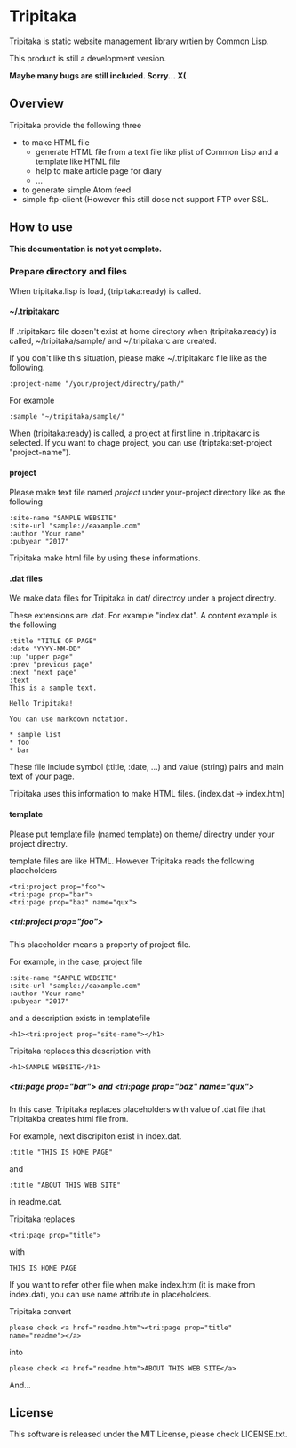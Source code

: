 # Tripitaka

Tripitaka is static website management library wrtien by Common Lisp.

This product is still a development version.

__Maybe many bugs are still included. Sorry... X(__

## Overview

Tripitaka provide the following three

* to make HTML file
    * generate HTML file from a text file like plist of Common Lisp and a template like HTML file
    * help to make article page for diary
    * ...
* to generate simple Atom feed
* simple ftp-client (However this still dose not support FTP over SSL.

## How to use
__This documentation is not yet complete.__

### Prepare directory and files

When tripitaka.lisp is load, (tripitaka:ready) is called.

#### ~/.tripitakarc

If .tripitakarc file dosen't exist at home directory when (tripitaka:ready) is called, ~/tripitaka/sample/ and ~/.tripitakarc are created.

If you don't like this situation, please make ~/.tripitakarc file like as the following.

    :project-name "/your/project/directry/path/"

For example

    :sample "~/tripitaka/sample/"

When (tripitaka:ready) is called, a project at first line in .tripitakarc is selected. If you want to chage project, you can use (triptaka:set-project "project-name").

#### project

Please make text file named _project_ under your-project directory like as the following

    :site-name "SAMPLE WEBSITE"
    :site-url "sample://eaxample.com"
    :author "Your name"
    :pubyear "2017"

Tripitaka make html file by using these informations.

#### .dat files

We make data files for Tripitaka in dat/ directroy under a project directry.

These extensions are .dat. For example "index.dat". A content example is the following

    :title "TITLE OF PAGE"
    :date "YYYY-MM-DD"
    :up "upper page"
    :prev "previous page"
    :next "next page"
    :text
    This is a sample text.

    Hello Tripitaka!

    You can use markdown notation.

    * sample list
    * foo
    * bar

These file include symbol (:title, :date, ...) and value (string) pairs and main text of your page.

Tripitaka uses this information to make HTML files. (index.dat -&gt; index.htm)

#### template

Please put template file (named template) on theme/ directry under your project directry.

template files are like HTML. However Tripitaka reads the following placeholders

    <tri:project prop="foo">
    <tri:page prop="bar">
    <tri:page prop="baz" name="qux">
    
##### &lt;tri:project prop="foo"&gt;

This placeholder means a property of project file.

For example, in the case, project file

    :site-name "SAMPLE WEBSITE"
    :site-url "sample://eaxample.com"
    :author "Your name"
    :pubyear "2017"

and  a description exists in templatefile

    <h1><tri:project prop="site-name"></h1>

Tripitaka replaces this description with

    <h1>SAMPLE WEBSITE</h1>

##### &lt;tri:page prop="bar"&gt; and &lt;tri:page prop="baz" name="qux"&gt; 

In this case, Tripitaka replaces placeholders with value of .dat file that Tripitakba creates html file from.

For example, next discripiton exist in index.dat.

    :title "THIS IS HOME PAGE"

and

    :title "ABOUT THIS WEB SITE"

in readme.dat.

Tripitaka replaces

    <tri:page prop="title">

with

    THIS IS HOME PAGE

If you want to refer other file when make index.htm (it is make from index.dat), you can use name attribute in placeholders.

Tripitaka convert

    please check <a href="readme.htm"><tri:page prop="title" name="readme"></a>

into

    please check <a href="readme.htm">ABOUT THIS WEB SITE</a>
    
And...


## License

This software is released under the MIT License, please check LICENSE.txt.
